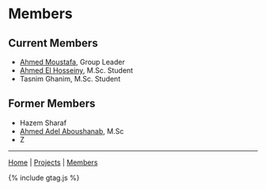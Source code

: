 # Members

## Current Members
- [Ahmed Moustafa](ahmedmoustafa.md), Group Leader
- [Ahmed El Hosseiny](ahmedelhosseiny.md), M.Sc. Student
- Tasnim Ghanim, M.Sc. Student

## Former Members
- Hazem Sharaf
- [Ahmed Adel Aboushanab](ahmedadelaboushanab.md), M.Sc
- Z

---
[Home](/) | [Projects](/projects) | [Members](/members)

{% include gtag.js %}
